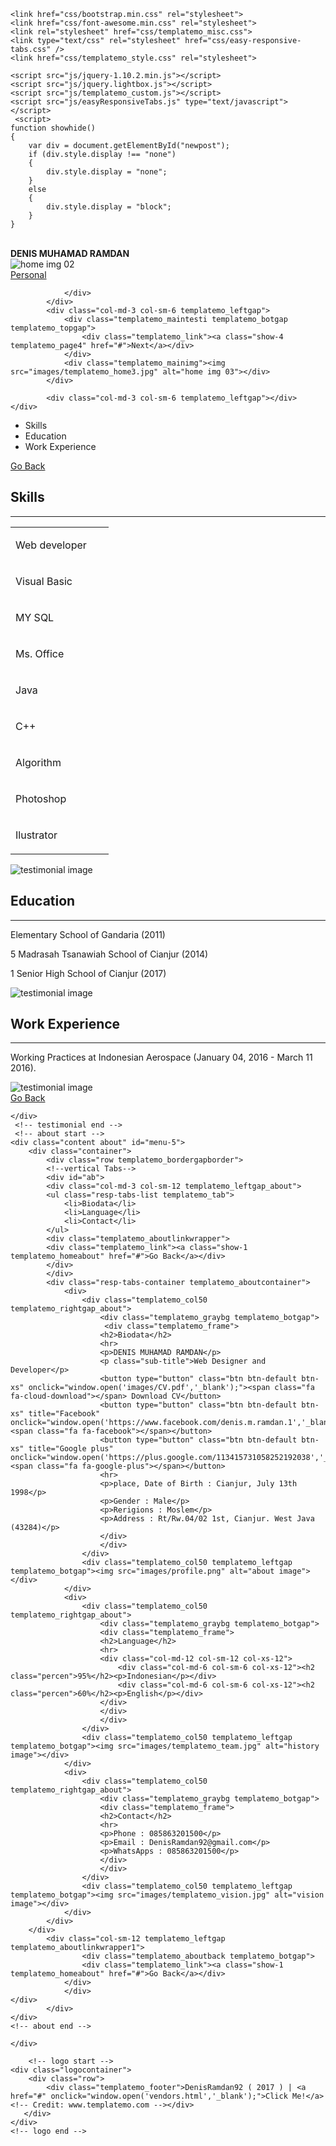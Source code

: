 <head>
    <title>Denis Muhamad Ramdan</title>
    <meta name="description" content="" />
    <meta name="author" content="templatemo">
    <meta charset="UTF-8">
    <meta name="viewport" content="width=device-width, initial-scale=1.0">
    
    <link href="css/bootstrap.min.css" rel="stylesheet">
    <link href="css/font-awesome.min.css" rel="stylesheet">
    <link rel="stylesheet" href="css/templatemo_misc.css">
   	<link type="text/css" rel="stylesheet" href="css/easy-responsive-tabs.css" />
    <link href="css/templatemo_style.css" rel="stylesheet"> 
        
	<script src="js/jquery-1.10.2.min.js"></script> 
	<script src="js/jquery.lightbox.js"></script>
	<script src="js/templatemo_custom.js"></script>
    <script src="js/easyResponsiveTabs.js" type="text/javascript"></script>  
     <script>
    function showhide()
    {
        var div = document.getElementById("newpost");
		if (div.style.display !== "none") 
		{
			div.style.display = "none";
		}
		else 
		{
			div.style.display = "block";
		}
    }
  </script>
  	<!-- HTML5 Shim and Respond.js IE8 support of HTML5 elements and media queries -->
    <!--[if lt IE 9]>
      <script src="https://oss.maxcdn.com/libs/html5shiv/3.7.0/html5shiv.js"></script>
      <script src="https://oss.maxcdn.com/libs/respond.js/1.4.2/respond.min.js"></script>
    <![endif]-->
  </head>
  <body>
    	<!-- logo start -->
    <div class="logocontainer">
    	<div class="row">
            <br>
            <div class="clear"></div>
            <div class="templatemo_smalltitle"><b>DENIS MUHAMAD RAMDAN</b></div>
       </div>
    </div>
    <!-- logo end -->    
   <div id="menu-container" class="main_menu">
   <!-- homepage start -->
    <div class="content homepage" id="menu-1">
  	<div class="container">
          	<div class="col-md-3 col-sm-6 templatemo_leftgap"></div>
            <div class="col-md-3 col-sm-6 templatemo_leftgap">
            	<div class="templatemo_mainimg templatemo_botgap templatemo_portfotopgap"><img src="images/profile.png" alt="home img 02"></div>
                <div class="templatemo_mainportfolio">
                    <div class="templatemo_link"><a class="show-5 templatemo_page5" href="#">Personal</a></div>
                	                   
                </div>
            </div>
            <div class="col-md-3 col-sm-6 templatemo_leftgap">
            	<div class="templatemo_maintesti templatemo_botgap templatemo_topgap">
                	<div class="templatemo_link"><a class="show-4 templatemo_page4" href="#">Next</a></div>
                </div>
                <div class="templatemo_mainimg"><img src="images/templatemo_home3.jpg" alt="home img 03"></div>
            </div>
            
            <div class="col-md-3 col-sm-6 templatemo_leftgap"></div>
    </div>
    
   </div>
    <!-- homepage end -->
	<!-- testimonial start -->
    <div class="content testimonial" id="menu-4">
    		    	<div class="container">
        	<div class="row templatemo_bordergapborder">
            <!--vertical Tabs-->
      		<div id="cmt">
            <div class="col-md-3 col-sm-12 templatemo_leftgap_about">
            <ul class="resp-tabs-list templatemo_testitab">
                <li>Skills</li>
                <li>Education</li>
                <li>Work Experience</li>
            </ul>
            <div class="templatemo_aboutlinkwrapper">
     		<div class="templatemo_link"><a class="show-1 templatemo_hometestimonial" href="index.html">Go Back</a></div>
            </div>
            </div>
            <div class="resp-tabs-container templatemo_testicontainer">
                <div>
                	<div class="templatemo_col50 templatemo_rightgap_about">
                    	<div class="templatemo_graybg templatemo_botgap">
                         <div class="templatemo_frame">
                        <h2>Skills</h2>
                        <hr>
                        <table>
                                <tr>
                                  <td style="width:125px"><p>Web developer</p></td>
                                  <td>
                                    <span class="fa fa-star"></span>
                                    <span class="fa fa-star"></span>
                                    <span class="fa fa-star"></span>
                                    <span class="fa fa-star"></span>
                                    <span class="fa fa-star"></span>
                                    <span class="fa fa-star"></span>
                                    <span class="fa fa-star"></span>
                                    <span class="fa fa-star-half-o"></span>
                                    <span class="fa fa-star-o"></span>
                                    <span class="fa fa-star-o"></span>
                                  </td>
                                </tr>
                                <tr>
                                  <td><p>Visual Basic</p></td>
                                  <td>
                                    <span class="fa fa-star"></span>
                                    <span class="fa fa-star"></span>
                                    <span class="fa fa-star"></span>
                                    <span class="fa fa-star"></span>
                                    <span class="fa fa-star"></span>
                                    <span class="fa fa-star"></span>
                                    <span class="fa fa-star"></span>
                                    <span class="fa fa-star-o"></span>
                                    <span class="fa fa-star-o"></span>
                                    <span class="fa fa-star-o"></span>
                                  </td>
                                </tr>
                                <tr>
                                  <td><p>MY SQL</p></td>
                                  <td>
                                    <span class="fa fa-star"></span>
                                    <span class="fa fa-star"></span>
                                    <span class="fa fa-star"></span>
                                    <span class="fa fa-star"></span>
                                    <span class="fa fa-star"></span>
                                    <span class="fa fa-star"></span>
                                    <span class="fa fa-star-half-o"></span>
                                    <span class="fa fa-star-o"></span>
                                    <span class="fa fa-star-o"></span>
                                    <span class="fa fa-star-o"></span>
                                  </td>
                                </tr>
                                <tr>
                                  <td><p>Ms. Office</p></td>
                                  <td>
                                    <span class="fa fa-star"></span>
                                    <span class="fa fa-star"></span>
                                    <span class="fa fa-star"></span>
                                    <span class="fa fa-star"></span>
                                    <span class="fa fa-star"></span>
                                    <span class="fa fa-star"></span>
                                    <span class="fa fa-star-o"></span>
                                    <span class="fa fa-star-o"></span>
                                    <span class="fa fa-star-o"></span>
                                    <span class="fa fa-star-o"></span>
                                  </td>
                                </tr>
                                <tr>
                                  <td><p>Java</p></td>
                                  <td>
                                    <span class="fa fa-star"></span>
                                    <span class="fa fa-star"></span>
                                    <span class="fa fa-star"></span>
                                    <span class="fa fa-star-o"></span>
                                    <span class="fa fa-star-o"></span>
                                    <span class="fa fa-star-o"></span>
                                    <span class="fa fa-star-o"></span>
                                    <span class="fa fa-star-o"></span>
                                    <span class="fa fa-star-o"></span>
                                    <span class="fa fa-star-o"></span>
                                  </td>
                                </tr>
                                <tr>
                                  <td><p>C++</p></td>
                                  <td>
                                    <span class="fa fa-star"></span>
                                    <span class="fa fa-star"></span>
                                    <span class="fa fa-star"></span>
                                    <span class="fa fa-star-o"></span>
                                    <span class="fa fa-star-o"></span>
                                    <span class="fa fa-star-o"></span>
                                    <span class="fa fa-star-o"></span>
                                    <span class="fa fa-star-o"></span>
                                    <span class="fa fa-star-o"></span>
                                    <span class="fa fa-star-o"></span>
                                  </td>
                                </tr>
                                <tr>
                                  <td><p>Algorithm</p></td>
                                  <td>
                                    <span class="fa fa-star"></span>
                                    <span class="fa fa-star"></span>
                                    <span class="fa fa-star"></span>
                                    <span class="fa fa-star"></span>
                                    <span class="fa fa-star"></span>
                                    <span class="fa fa-star"></span>
                                    <span class="fa fa-star"></span>
                                    <span class="fa fa-star"></span>
                                    <span class="fa fa-star-o"></span>
                                    <span class="fa fa-star-o"></span>
                                  </td>
                                </tr>
                                <tr>
                                  <td><p>Photoshop</p></td>
                                  <td>
                                    <span class="fa fa-star"></span>
                                    <span class="fa fa-star"></span>
                                    <span class="fa fa-star"></span>
                                    <span class="fa fa-star"></span>
                                    <span class="fa fa-star-o"></span>
                                    <span class="fa fa-star-o"></span>
                                    <span class="fa fa-star-o"></span>
                                    <span class="fa fa-star-o"></span>
                                    <span class="fa fa-star-o"></span>
                                    <span class="fa fa-star-o"></span>
                                  </td>
                                </tr>
                                <tr>
                                  <td><p>Ilustrator</p></td>
                                  <td>
                                    <span class="fa fa-star"></span>
                                    <span class="fa fa-star"></span>
                                    <span class="fa fa-star"></span>
                                    <span class="fa fa-star-o"></span>
                                    <span class="fa fa-star-o"></span>
                                    <span class="fa fa-star-o"></span>
                                    <span class="fa fa-star-o"></span>
                                    <span class="fa fa-star-o"></span>
                                    <span class="fa fa-star-o"></span>
                                    <span class="fa fa-star-o"></span>
                                  </td>
                                </tr>
                              </table>
                        </div>
                        </div>
                    </div>
                    <div class="templatemo_col50 templatemo_leftgap templatemo_botgap"><img src="images/templatemo_testimonial1.jpg" alt="testimonial image"></div>
                </div>
                <div>
                	<div class="templatemo_col50 templatemo_rightgap_about">
                    	<div class="templatemo_graybg templatemo_botgap">
                        <div class="templatemo_frame">
                        <h2>Education</h2>
                        <hr>
                    	<p>Elementary School of Gandaria (2011)</p>
                        <p>5 Madrasah Tsanawiah School of Cianjur (2014)</p>
                        <p>1 Senior High School of Cianjur (2017) </p>
                        </div>
                        </div>
                    </div>
                    <div class="templatemo_col50 templatemo_leftgap templatemo_botgap"><img src="images/templatemo_testimonial2.jpg" alt="testimonial image"></div>
                </div>
                <div>
                	<div class="templatemo_col50 templatemo_rightgap_about">
                    	<div class="templatemo_graybg templatemo_botgap">
                        <div class="templatemo_frame">
                        <h2>Work Experience</h2>
                        <hr>
                        <p>Working Practices at Indonesian Aerospace (January 04, 2016 - March 11 2016).</p>
                        </div>
                        </div>
                    </div>
                    <div class="templatemo_col50 templatemo_leftgap templatemo_botgap"><img src="images/templatemo_testimonial3.jpg" alt="testimonial image"></div>
                </div>
            </div>
        </div>
        <div class="col-sm-12 templatemo_leftgap templatemo_aboutlinkwrapper1">
                	<div class="templatemo_aboutback templatemo_botgap">
                	<div class="templatemo_link"><a class="show-1 templatemo_hometestimonial" href="#">Go Back</a></div>
                </div>
                </div>
    </div>
            </div>

    </div>
	 <!-- testimonial end -->
     <!-- about start -->
    <div class="content about" id="menu-5">
    	<div class="container">
        	<div class="row templatemo_bordergapborder">
            <!--vertical Tabs-->
      		<div id="ab">
            <div class="col-md-3 col-sm-12 templatemo_leftgap_about">
            <ul class="resp-tabs-list templatemo_tab">
                <li>Biodata</li>
                <li>Language</li>
                <li>Contact</li>
            </ul>
            <div class="templatemo_aboutlinkwrapper">
     		<div class="templatemo_link"><a class="show-1 templatemo_homeabout" href="#">Go Back</a></div>
            </div>
            </div>
            <div class="resp-tabs-container templatemo_aboutcontainer">
                <div>
                	<div class="templatemo_col50 templatemo_rightgap_about">
                    	<div class="templatemo_graybg templatemo_botgap">
                         <div class="templatemo_frame">
                        <h2>Biodata</h2>
                        <hr>
                        <p>DENIS MUHAMAD RAMDAN</p>
                        <p class="sub-title">Web Designer and Developer</p>
                        <button type="button" class="btn btn-default btn-xs" onclick="window.open('images/CV.pdf','_blank');"><span class="fa fa-cloud-download"></span> Download CV</button>
                        <button type="button" class="btn btn-default btn-xs" title="Facebook" onclick="window.open('https://www.facebook.com/denis.m.ramdan.1','_blank');"><span class="fa fa-facebook"></span></button>
                        <button type="button" class="btn btn-default btn-xs" title="Google plus" onclick="window.open('https://plus.google.com/113415731058252192038','_blank');"><span class="fa fa-google-plus"></span></button>
                        <hr>
                        <p>place, Date of Birth : Cianjur, July 13th 1998</p>
                        <p>Gender : Male</p>
                        <p>Rerigions : Moslem</p>
                        <p>Address : Rt/Rw.04/02 1st, Cianjur. West Java (43284)</p>
                        </div>
                        </div>
                    </div>
                    <div class="templatemo_col50 templatemo_leftgap templatemo_botgap"><img src="images/profile.png" alt="about image"></div>
                </div>
                <div>
                	<div class="templatemo_col50 templatemo_rightgap_about">
                    	<div class="templatemo_graybg templatemo_botgap">
                        <div class="templatemo_frame">
                        <h2>Language</h2>
                        <hr>
                        <div class="col-md-12 col-sm-12 col-xs-12">
                            <div class="col-md-6 col-sm-6 col-xs-12"><h2 class="percen">95%</h2><p>Indonesian</p></div> 
                            <div class="col-md-6 col-sm-6 col-xs-12"><h2 class="percen">60%</h2><p>English</p></div>
                        </div>    
                        </div>
                        </div>
                    </div>
                    <div class="templatemo_col50 templatemo_leftgap templatemo_botgap"><img src="images/templatemo_team.jpg" alt="history image"></div>
                </div>
                <div>
                	<div class="templatemo_col50 templatemo_rightgap_about">
                    	<div class="templatemo_graybg templatemo_botgap">
                        <div class="templatemo_frame">
                        <h2>Contact</h2>
                        <hr>
                        <p>Phone : 085863201500</p>
                        <p>Email : DenisRamdan92@gmail.com</p>
                        <p>WhatsApps : 085863201500</p>
                        </div>
                        </div>
                    </div>
                    <div class="templatemo_col50 templatemo_leftgap templatemo_botgap"><img src="images/templatemo_vision.jpg" alt="vision image"></div>
                </div>
            </div>
        </div>
			<div class="col-sm-12 templatemo_leftgap templatemo_aboutlinkwrapper1">
                	<div class="templatemo_aboutback templatemo_botgap">
                	<div class="templatemo_link"><a class="show-1 templatemo_homeabout" href="#">Go Back</a></div>
                </div>
                </div>
    </div>
            </div>
    </div>
    <!-- about end -->
    
    </div>
    
    	<!-- logo start -->
    <div class="logocontainer">
    	<div class="row">
            <div class="templatemo_footer">DenisRamdan92 ( 2017 ) | <a href="#" onclick="window.open('vendors.html','_blank');">Click Me!</a><!-- Credit: www.templatemo.com --></div>
       </div>
    </div>
    <!-- logo end -->  
   <script type="text/javascript">
    $(document).ready(function () {
        $('#horizontalTab').easyResponsiveTabs({
            type: 'default',
            width: 'auto',
            fit: true,
            closed: 'accordion',
            activate: function(event) {
                var $tab = $(this);
                var $info = $('#tabInfo');
                var $name = $('span', $info);

                $name.text($tab.text());

                $info.show();
				
            }
        });

        $('#ab').easyResponsiveTabs({
            type: 'vertical',
            width: 'auto',
            fit: true,
        });
		

		$('#cmt').easyResponsiveTabs({
            type: 'vertical',
            width: 'auto',
            fit: true,
        });
    });
</script>
<!-- templatemo 405 matrix -->
<!-- 
Matrix Template 
http://www.templatemo.com/preview/templatemo_405_matrix 
-->
  </body>
</html>